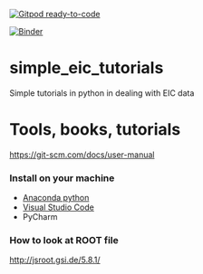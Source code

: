 [![Gitpod ready-to-code](https://img.shields.io/badge/Gitpod-ready--to--code-blue?logo=gitpod)](https://gitpod.io/#https://github.com/DraTeots/simple_eic_tutorials)

[![Binder](https://mybinder.org/badge_logo.svg)](https://mybinder.org/v2/gh/DraTeots/simple_eic_tutorials/master)

# simple_eic_tutorials
Simple tutorials in python in dealing with EIC data


# Tools, books, tutorials
https://git-scm.com/docs/user-manual


### Install on your machine

- [Anaconda python](https://www.anaconda.com/products/individual)
- [Visual Studio Code](https://code.visualstudio.com/)
- PyCharm


### How to look at ROOT file

http://jsroot.gsi.de/5.8.1/
